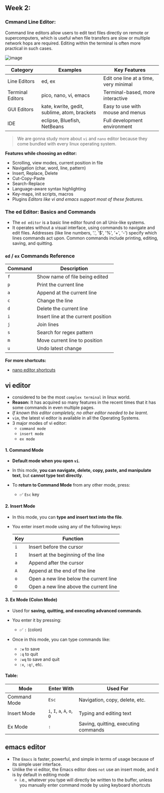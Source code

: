 ## Week 2:

### Cmmand Line Editor:
Command line editors allow users to edit text files directly on remote or supercomputers, which is useful when file transfers are slow or multiple network hops are required. Editing within the terminal is often more practical in such cases.

![image](https://github.com/user-attachments/assets/35df32e5-f3c4-4f4b-bf14-5feb44f53ffe)

| Category         | Examples                                     | Key Features                          |
| ---------------- | -------------------------------------------- | ------------------------------------- |
| Line Editors     | ed, ex                                       | Edit one line at a time, very minimal |
| Terminal Editors | pico, nano, vi, emacs                        | Terminal-based, more interactive      |
| GUI Editors      | kate, kwrite, gedit, sublime, atom, brackets | Easy to use with mouse and menus      |
| IDE              | eclipse, Bluefish, NetBeans                  | Full development environment          |

> We are gonna study more about `vi` and `nano` editor because they come bundled with every linux operating system.

**Features while choosing an editor:**
- Scrolling, view modes, current position in file
- Navigation (char, word, line, pattern)
- Insert, Replace, Delete
- Cut-Copy-Paste
- Search-Replace
- Language-aware syntax highlighting
- Key-maps, init scripts, macros
- Plugins
_Editors like vi and emacs support most of these features._


### The ed Editor: Basics and Commands
- The `ed editor` is a basic line editor found on all Unix-like systems.
- It operates without a visual interface, using commands to navigate and edit files. Addresses (like line numbers, '.', '$', '%', '+', '-') specify which lines commands act upon. Common commands include printing, editing, saving, and quitting.

### `ed` / `ex` Commands Reference

| Command | Description                           |
|---------|---------------------------------------|
| `f`     | Show name of file being edited        |
| `p`     | Print the current line                |
| `a`     | Append at the current line            |
| `c`     | Change the line                       |
| `d`     | Delete the current line               |
| `i`     | Insert line at the current position   |
| `j`     | Join lines                            |
| `s`     | Search for regex pattern              |
| `m`     | Move current line to position         |
| `u`     | Undo latest change                    |

**For more shortcuts:**
- [nano editor shortcuts](https://github.com/alokg-812/IIT-Madras/blob/main/SystemCommands/Week2/nanoEdShortcuts.md)

## vi editor
- considered to be the most `complex terminal` in linux world.
- **Reason:** It has acquired so many features in the recent times that it has some commands in even multiple pages.
- _If known this editor completely, no other editor needed to be learnt._
- `vim`, the latest vi editor is available in all the Operating Systems.
- 3 major modes of vi editor:
  - `command mode`
  - `insert mode`
  - `ex mode`

#### 1. **Command Mode**

* **Default mode when you open `vi`**.
* In this mode, **you can navigate, delete, copy, paste, and manipulate text**, but **cannot type text directly**.
* To **return to Command Mode** from any other mode, press:

  * ✅ `Esc` key

#### 2. **Insert Mode**

* In this mode, you can **type and insert text into the file**.
* You enter insert mode using any of the following keys:

  | Key | Function                               |
  | --- | -------------------------------------- |
  | `i` | Insert before the cursor               |
  | `I` | Insert at the beginning of the line    |
  | `a` | Append after the cursor                |
  | `A` | Append at the end of the line          |
  | `o` | Open a new line below the current line |
  | `O` | Open a new line above the current line |

#### 3. **Ex Mode (Colon Mode)**

* Used for **saving, quitting, and executing advanced commands**.
* You enter it by pressing:

  * ✅ `:` (colon)
* Once in this mode, you can type commands like:

  * `:w` to save
  * `:q` to quit
  * `:wq` to save and quit
  * `:x`, `:q!`, etc.

#### Table:

| Mode         | Enter With                   | Used For                             |
| ------------ | ---------------------------- | ------------------------------------ |
| Command Mode | `Esc`                        | Navigation, copy, delete, etc.       |
| Insert Mode  | `i`, `I`, `a`, `A`, `o`, `O` | Typing and editing text              |
| Ex Mode      | `:`                          | Saving, quitting, executing commands |


## emacs editor
- The `Emacs` is faster, powerful, and simple in terms of usage because of its simple user interface.
- Unlike the vi editor, the Emacs editor does `not` use an insert mode, and it is by default in editing mode
   - i.e., whatever you type will directly be written to the buffer, unless you manually enter command mode by using keyboard shortcuts


